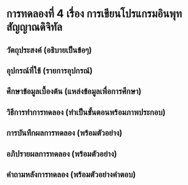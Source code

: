 #  การทดลองที่ 4 เรื่อง การเขียนโปรแกรมอินพุทสัญญาณดิจิทัล

##  วัตถุประสงค์ (อธิบายเป็นข้อๆ)

##  อุปกรณ์ที่ใช้ (รายการอุปกรณ์)

##  ศึกษาข้อมูลเบื้องต้น (แหล่งข้อมูลเพื่อการศึกษา)

##  วิธีการทำการทดลอง (ทำเป็นขั้นตอนพร้อมภาพประกอบ)

##  การบันทึกผลการทดลอง (พร้อมตัวอย่าง)

##  อภิปรายผลการทดลอง (พร้อมตัวอย่าง)

##  คำถามหลังการทดลอง (พร้อมตัวอย่างคำตอบ)
